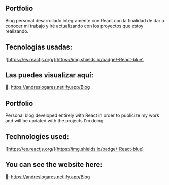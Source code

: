 ## Portfolio

Blog personal desarrollado íntegramente con React con la finalidad de dar a conocer mi trabajo y iré actualizando con los proyectos que estoy realizando.

## Tecnologías usadas:

![https://es.reactjs.org/](https://img.shields.io/badge/-React-blue)

## Las puedes visualizar aquí:

🔗: https://andreslogares.netlify.app/Blog


## Portfolio

Personal blog developed entirely with React in order to publicize my work and will be updated with the projects I'm doing.

## Technologies used:

![https://es.reactjs.org/](https://img.shields.io/badge/-React-blue)

## You can see the website here:


🔗: https://andreslogares.netlify.app/Blog
